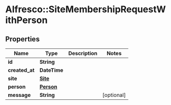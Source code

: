 # Alfresco::SiteMembershipRequestWithPerson

## Properties
Name | Type | Description | Notes
------------ | ------------- | ------------- | -------------
**id** | **String** |  | 
**created_at** | **DateTime** |  | 
**site** | [**Site**](Site.md) |  | 
**person** | [**Person**](Person.md) |  | 
**message** | **String** |  | [optional] 


